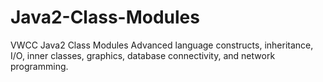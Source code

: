 Java2-Class-Modules
===================

VWCC Java2 Class Modules
Advanced language constructs, inheritance, I/O, inner classes, graphics, database connectivity, and network programming.
